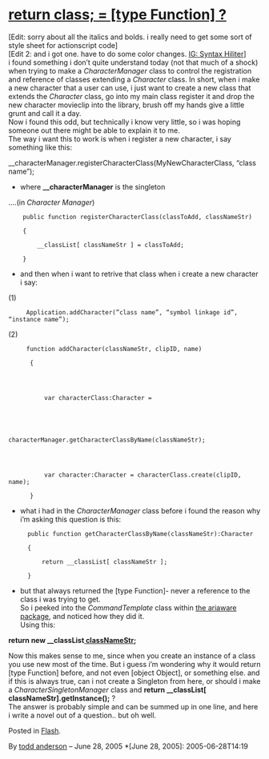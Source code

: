 # [return class; = [type Function] ?](http://custardbelly.com/blog/2005/06/28/return-class-type-function/)

[Edit: sorry about all the italics and bolds. i really need to get some sort of style sheet for actionscript code]  
[Edit 2: and i got one. have to do some color changes. [IG: Syntax Hiliter](http://blog.igeek.info/index.php)]  
i found something i don’t quite understand today (not that much of a shock) when trying to make a _CharacterManager_ class to control the registration and reference of classes extending a _Character_ class. In short, when i make a new character that a user can use, i just want to create a new class that extends the _Character_ class, go into my main class register it and drop the new character movieclip into the library, brush off my hands give a little grunt and call it a day.  
Now i found this odd, but technically i know very little, so i was hoping someone out there might be able to explain it to me.  
The way i want this to work is when i register a new character, i say something like this:

__characterManager.registerCharacterClass(MyNewCharacterClass, “class name”);

- where **__characterManager** is the singleton

….(in _Character Manager_)  

    
      
    
    	public function registerCharacterClass(classToAdd, classNameStr)  
    
    	{  
    
    		__classList[ classNameStr ] = classToAdd;  
    
    	}  
    
    

- and then when i want to retrive that class when i create a new character i say:

(1)  

    
      
    
         Application.addCharacter(”class name”, “symbol linkage id”, “instance name”);  
    
    

  
(2)  

    
      
    
         function addCharacter(classNameStr, clipID, name)  
    
          {
    
    
    
    
              var characterClass:Character =  
    
    
    
    
                                      characterManager.getCharacterClassByName(classNameStr);
    
    
    
    
              var character:Character = characterClass.create(clipID, name);  
    
          }  
    
    

  
- what i had in the _CharacterManager_ class before i found the reason why i’m asking this question is this:  

    
      
    
    	public function getCharacterClassByName(classNameStr):Character  
    
    	{  
    
    		return __classList[ classNameStr ];  
    
    	}  
    
    

- but that always returned the [type Function]- never a reference to the class i was trying to get.  
So i peeked into the _CommandTemplate_ class within [the ariaware package](http://ariaware.com/products/arp/), and noticed how they did it.  
Using this: 

**return new __classList[ classNameStr]();**

Now this makes sense to me, since when you create an instance of a class you use new most of the time. But i guess i’m wondering why it would return [type Function] before, and not even [object Object], or something else. and if this is always true, can i not create a Singleton from here, or should i make a _CharacterSingletonManager_ class and **return __classList[ classNameStr].getInstance();** ?  
The answer is probably simple and can be summed up in one line, and here i write a novel out of a question.. but oh well.

Posted in [Flash](http://custardbelly.com/blog/category/flash/).

By [todd anderson](http://custardbelly.com/blog/author/todd-anderson/) – June 28, 2005
  *[June 28, 2005]: 2005-06-28T14:19
